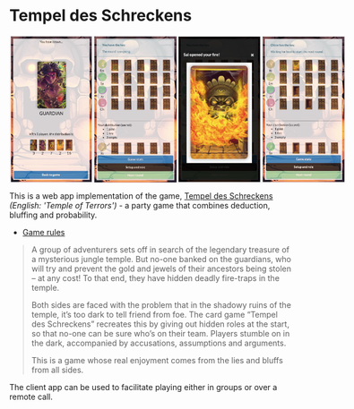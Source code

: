 # Tempel des Schreckens

<div style="display: flex; justify-content: space-around;">
  <img alt="Tempel des Schreckens" src="./assets/role-distribution.png" width="150" />
  <img alt="Tempel des Schreckens" src="./assets/new-round.png" width="150" />
  <img alt="Tempel des Schreckens" src="./assets/fire-flip.png" width="150" />
  <img alt="Tempel des Schreckens" src="./assets/round-progress.png" width="150" />
</div>

This is a web app implementation of the game, [Tempel des Schreckens](https://www.spiel-des-jahres.de/en/games/tempel-des-schreckens/) *(English: 'Temple of Terrors')* - a party game that combines deduction, bluffing and probability.

- [Game rules](RULES.md)

> A group of adventurers sets off in search of the legendary treasure of a mysterious jungle temple. But no-one banked on the guardians, who will try and prevent the gold and jewels of their ancestors being stolen – at any cost! To that end, they have hidden deadly fire-traps in the temple.
> 
> Both sides are faced with the problem that in the shadowy ruins of the temple, it’s too dark to tell friend from foe. The card game “Tempel des Schreckens” recreates this by giving out hidden roles at the start, so that no-one can be sure who’s on their team. Players stumble on in the dark, accompanied by accusations, assumptions and arguments.
> 
> This is a game whose real enjoyment comes from the lies and bluffs from all sides.

The client app can be used to facilitate playing either in groups or over a remote call.